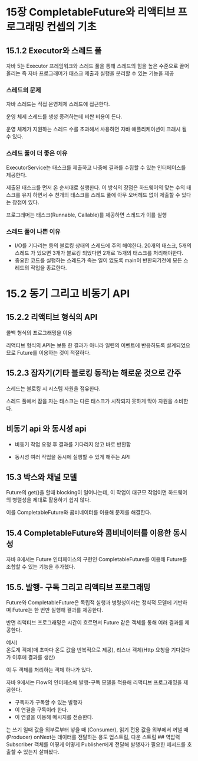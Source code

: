 # 15장 CompletableFuture와 리액티브 프로그래밍 컨셉의 기초

## 15.1.2 Executor와 스레드 풀
자바 5는 Executor 프레임워크와 스레드 풀을 통해 스레드의 힘을 높은 수준으로 끌어올리는 즉 자바
프로그래머가 태스크 제출과 실행을 분리할 수 있는 기능을 제공

### 스레드의 문제
자바 스레드는 직접 운영체제 스레드에 접근한다.

운영 체제 스레드를 생성 종려하는데 비싼 비용이 든다.

운영 체제가 지원하는 스레드 수를 초과해서 사용하면 자바 애플리케이션이 크래시 될 수 있다.

### 스레드 풀이 더 좋은 이유
ExecutorService는 태스크를 제출하고 나중에 결과를 수집할 수 있는 인터페이스를 제공한다.

제출된 태스크를 먼저 온 순서대로 실행한다. 이 방식의 장점은 하드웨어의 맞는 수의 태스크를 유지 하면서 수 천개의 태스크를 
스레드 풀에 아무 오버헤드 없이 제출할 수 있다는 장점이 있다.

프로그래머는 태스크(Runnable, Callable)를 제공하면 스레드가 이를 실행

### 스레드 풀이 나쁜 이유
- I/O를 기다리는 등의 블로킹 상태의 스레드에 주의 해야한다. 
20개의 태스크, 5개의 스레드 가 있으면 3개가 블로킹 되었다면 2개로 15개의 태스크를 처리해야한다.
- 중요한 코드를 실행하는 스레드가 죽는 일이 없도록 main이 반환되기전에 모든 스레드의 작업을 종료한다.

# 15.2 동기 그리고 비동기 API

## 15.2.2 리액티브 형식의 API
콜백 형식의 프로그래밍을 이용

리액티브 형식의 API는 보통 한 결과가 아니라 일련의 이벤트에 반응하도록 설계되었으므로 Future를 이용하는 것이 적절하다.

## 15.2.3 잠자기(기타 블로킹 동작)는 해로운 것으로 간주
스레드는 블로킹 시 시스템 자원을 점유한다.

스레드 풀에서 잠을 자는 태스크는 다른 태스크가 시작되지 못하게 막아 자원을 소비한다.

## 비동기 api 와 동시성 api

- 비동기
작업 요청 후 결과를 기다리지 않고 바로 반환함

- 동시성
여러 작업을 동시에 실행할 수 있게 해주는 API

## 15.3 박스와 채널 모델
Future의 get()을 할때 blocking이 일어나는데, 이 작업이 대규모 작업이면 하드웨어의 병렬성을 제대로 활용하기 쉽지 않다.

이를 CompletableFuture와 콤비네이터를 이용해 문제를 해결한다.

## 15.4 CompletableFuture와 콤비네이터를 이용한 동시성
자바 8에서는 Future 인터페이스의 구현인 CompletableFuture를 이용해 Future를 조합할 수 있는 기능을 추가했다.

## 15.5. 발행- 구독 그리고 리액티브 프로그래밍
Future와 CompletableFuture은 독립적 실행과 병령성이라는 정식적 모델에 기반하며 Future는 한 번만 실행해 결과를 제공한다.

반면 리액티브 프로그래밍은 시간이 흐르면서 Future 같은 객체를 통해 여러 결과를 제공한다.

예시) <br>
온도계 객체(매 초마다 온도 값을 반복적으로 제공), 리스너 객체(Http 요청을 기다렸다가 이후에 결과를 생산)

이 두 객체를 처리하는 객체  하나가 있다.

자바 9에서는 Flow의 인터페스에 발행-구독 모델을 적용해 리액티브 프로그래밍을 제공한다.
- 구독자가 구독할 수 있는 발행자
- 이 연결을 구독이라 한다.
- 이 연결을 이용해 메시지를 전송한다.

<? super T> 는 쓰기 일때 값을 외부로부터 넣을 때 (Consumer), <? extends T> 읽기 전용 값을 외부에서 꺼낼 때 (Producer)

onNext는 데이터를 전달하는 용도 업스트림, 다운 스트림

## 역압력
Subscriber 객체를 어떻게 어떻게 Publisher에게 전달해 발행자가 필요한 메서드를 호출할 수 있는지 살펴봤다.

